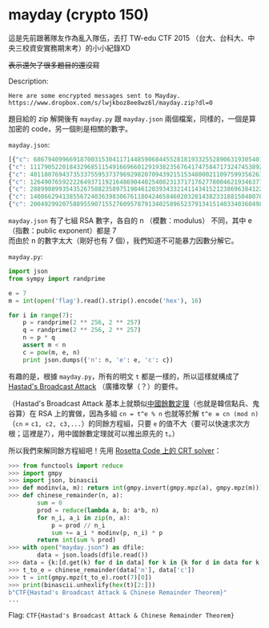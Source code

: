 # mayday (crypto 150)

這是先前跟著隊友作為亂入隊伍，去打 TW-edu CTF 2015 （台大、台科大、中央三校資安實務期末考）的小小紀錄XD

~~表示還欠了很多題目的還沒寫~~

Description:
```
Here are some encrypted messages sent to Mayday.
https://www.dropbox.com/s/lwjkboz8ee8wz6l/mayday.zip?dl=0
```

題目給的 zip 解開後有 `mayday.py` 跟 `mayday.json` 兩個檔案，同樣的，一個是算加密的 code，另一個則是相關的數字。

`mayday.json`:
```javascript
[{"c": 6867940996691870031530411714485906844552818193325528906319305401428815108346680759433216763381096732182463314446219239703961679396462026276373332783945618, "e": 7, "n": 24810910852704603048663349011054669655631146433543459534796438815331335687309113943583212235150241971378068933151593149818684880078674098193758773603399061},
{"c": 1117905220184329685115491669660129193823567641747584717324745389247133369892051586020708442213591696394252275224109800066498394464330197218398972106358012, "e": 7, "n": 47127839105299361033791208737798899776781255381503030381686909082155757361019104103280620540716894699133142173100175132195577832323495741588275138089635573},
{"c": 40118076943735337559537379692982070943921515348000211097599356263330760075906748374129727526740438883695094503103029124366037118931371140019302082751801200, "e": 7, "n": 43134291711046821358455351358884087777021003839470296505990450581706219379356272391794220129036895199873385802547302584174011929423801149992868607229780347},
{"c": 12649076592222649371192164869044025408231371717627780046219346377852024544337050152652676577122342534868958091714335614555475487488062150879916823763757293, "e": 7, "n": 19300838921149221007298944887478599082800229045219271606272038103970656559943914197281654158587468730541828306489197866130025079021184391333521894567512679},
{"c": 28899089935435267588235897519846120393433214114341521238696384122507316899457327055029546972333281452563984838498862225380416594907544057513529315866966881, "e": 7, "n": 30754121488827635692971849599267749375077949182550303145729325375314926401905783830931628738658879320179944880074582359287457299694791345311565979620527051},
{"c": 14086629413855672403639830676118042465846020320143823318815048070368505684208141652603596234960968703217788472960409410744177258293358579948872603962777501, "e": 7, "n": 30430477983470426195631142659668071772256641205525929891985872996115858010744648779370983539942187689192406517498678966428105726004485493523914299389645977},
{"c": 20049299207588955907155276095787913402589652379134151403340360498371893119855957833576443856534037886298731701974026748277461327934437483689818240109850533, "e": 7, "n": 35489275126536805974281635942907480463916089663069129771420548612817920902692423639961709000309976531819984030335085090156962285880892504720123765878938153}]
```

`mayday.json` 有了七組 RSA 數字，各自的 n （模數：modulus） 不同，其中 e （指數：public exponent）都是 7<br>
而由於 n 的數字太大（剛好也有 7 個），我們知道不可能暴力因數分解它。

`mayday.py`:
```python
import json
from sympy import randprime

e = 7
m = int(open('flag').read().strip().encode('hex'), 16)

for i in range(7):
    p = randprime(2 ** 256, 2 ** 257)
    q = randprime(2 ** 256, 2 ** 257)
    n = p * q
    assert m < n
    c = pow(m, e, n)
    print json.dumps({'n': n, 'e': e, 'c': c})
```

有趣的是，根據 `mayday.py`，所有的明文 `t` 都是一樣的，所以這樣就構成了 [Hastad's Broadcast Attack](https://en.wikipedia.org/wiki/Coppersmith%27s_Attack#H.C3.A5stad.27s_Broadcast_Attack) （廣播攻擊（？）的要件。

（Hastad's Broadcast Attack 基本上就類似[中國餘數定理](https://market.cloud.edu.tw/content/senior/math/tn_t2/math05/math_magic/1/1-6.htm)（也就是韓信點兵、鬼谷算）在 RSA 上的實做，因為多組 `cn = t^e % n` 也就等於解 `t^e ≡ cn (mod n)` （`cn` = `c1, c2, c3,...`）的同餘方程組，只要 `e` 的值不大（要可以快速求次方根；這裡是7），用中國餘數定理就可以推出原先的 `t`。）

所以我們來解同餘方程組吧！先用 [Rosetta Code 上的 CRT solver](http://rosettacode.org/wiki/Chinese_remainder_theorem#Python)：

```python
>>> from functools import reduce
>>> import gmpy
>>> import json, binascii
>>> def modinv(a, m): return int(gmpy.invert(gmpy.mpz(a), gmpy.mpz(m)))
>>> def chinese_remainder(n, a):
        sum = 0
        prod = reduce(lambda a, b: a*b, n)
        for n_i, a_i in zip(n, a):
            p = prod // n_i
            sum += a_i * modinv(p, n_i) * p
        return int(sum % prod)
>>> with open("mayday.json") as dfile:
        data = json.loads(dfile.read())
>>> data = {k:[d.get(k) for d in data] for k in {k for d in data for k in d}}
>>> t_to_e = chinese_remainder(data['n'], data['c'])
>>> t = int(gmpy.mpz(t_to_e).root(7)[0])
>>> print(binascii.unhexlify(hex(t)[2:]))
b"CTF{Hastad's Broadcast Attack & Chinese Remainder Theorem}"
...
```

Flag: `CTF{Hastad's Broadcast Attack & Chinese Remainder Theorem}`
